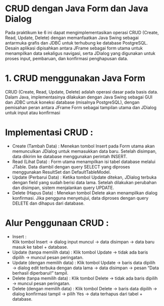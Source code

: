 # CRUD dengan Java Form dan Java Dialog
Pada praktikum ke 6 ini dapat mengimplementasikan operasi CRUD (Create, Read, Update, Delete) dengan memanfaatkan Java Swing sebagai antarmuka grafis dan JDBC untuk terhubung ke database PostgreSQL. Desain aplikasi dipisahkan antara JFrame sebagai form utama untuk menampilkan data sekaligus navigasi, serta JDialog yang digunakan untuk proses input, pembaruan, dan konfirmasi penghapusan data.

# 1. CRUD menggunakan Java Form
   
CRUD  (Create, Read, Update, Delete) adalah operasi dasar pada basis data. Dalam Java, implementasinya dilakukan dengan Java Swing sebagai GUI dan JDBC untuk koneksi database (misalnya PostgreSQL), dengan pemisahan peran antara JFrame Form sebagai tampilan utama dan JDialog untuk input atau konfirmasi

# Implementasi CRUD :
- Create (Tambah Data) : 
Menekan tombol Insert pada Form utama akan memunculkan JDialog untuk memasukkan data baru. Setelah disimpan, data dikirim ke database menggunakan perintah INSERT.
- Read (Lihat Data) : 
Form utama menampilkan isi tabel database melalui JTable. Data diambil dengan query SELECT yang diproses menggunakan ResultSet dan DefaultTableModel.
- Update (Perbarui Data) : 
Ketika tombol Update ditekan, JDialog terbuka dengan field yang sudah berisi data lama. Setelah dilakukan perubahan dan disimpan, sistem menjalankan query UPDATE.
- Delete (Hapus Data) : 
Menekan tombol Delete akan menampilkan dialog konfirmasi. Jika pengguna menyetujui, data diproses dengan query DELETE dan dihapus dari database.

# Alur Penggunaan CRUD :
- Insert :<br>
Klik tombol Insert → dialog input muncul → data disimpan → data baru masuk ke tabel + database.
- Update (tanpa memilih data) : 
Klik tombol Update → tidak ada baris dipilih → muncul pesan peringatan.
- Update (dengan memilih data) : 
Klik tombol Update → baris data dipilih → dialog edit terbuka dengan data lama → data disimpan → pesan “Data berhasil diperbarui!” tampil.
- Delete (tanpa memilih data) : 
Klik tombol Delete → tidak ada baris dipilih → muncul pesan peringatan.
- Delete (dengan memilih data) : 
Klik tombol Delete → baris data dipilih → dialog konfirmasi tampil → pilih Yes → data terhapus dari tabel + database.
